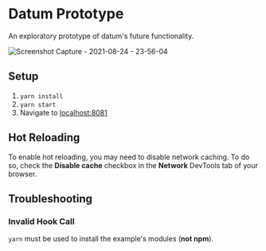 # Datum Prototype

An exploratory prototype of datum's future functionality.

![Screenshot Capture - 2021-08-24 - 23-56-04](https://user-images.githubusercontent.com/3399889/130724121-6ca9cdf5-156d-4a1c-b6a0-416dc08335c1.png)

## Setup

1. `yarn install`
2. `yarn start`
3. Navigate to [localhost:8081](http://localhost:8081/)

## Hot Reloading

To enable hot reloading, you may need to disable network caching. To do so, check the **Disable cache** checkbox in the **Network** DevTools tab of your browser.

## Troubleshooting

### Invalid Hook Call

`yarn` must be used to install the example's modules (**not npm**).
